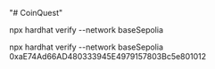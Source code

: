 "# CoinQuest" 

npx hardhat verify --network baseSepolia <ImplAddr>

npx hardhat verify --network baseSepolia 0xaE74Ad66AD480333945E4979157803Bc5e801012